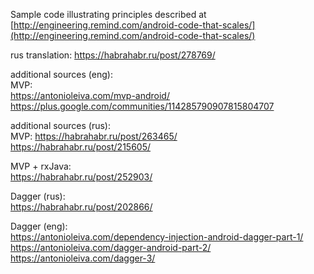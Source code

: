 Sample code illustrating principles described at [http://engineering.remind.com/android-code-that-scales/](http://engineering.remind.com/android-code-that-scales/)

rus translation: https://habrahabr.ru/post/278769/

additional sources (eng): </br>
MVP: </br>
https://antonioleiva.com/mvp-android/ </br>
https://plus.google.com/communities/114285790907815804707 </br>

additional sources (rus): </br>
MVP:
https://habrahabr.ru/post/263465/ </br>
https://habrahabr.ru/post/215605/

MVP + rxJava: </br>
https://habrahabr.ru/post/252903/

Dagger (rus): </br>
https://habrahabr.ru/post/202866/ </br>

Dagger (eng): </br>
https://antonioleiva.com/dependency-injection-android-dagger-part-1/ </br>
https://antonioleiva.com/dagger-android-part-2/ </br>
https://antonioleiva.com/dagger-3/ </br>

